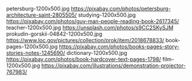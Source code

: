 petersburg-1200x500.jpg
	https://pixabay.com/photos/petersburg-architecture-saint-2805505/
studying-1200x500.jpg
	https://pixabay.com/photos/guy-man-people-reading-book-2617345/
teacher-1200x500.jpg
	https://unsplash.com/photos/s9CC2SKySJM
prokudin-gorskii-04842-1200x500.jpg
	https://www.loc.gov/pictures/collection/prok/item/2018678833/
book-pages-1200x500.jpg
	https://pixabay.com/photos/books-pages-story-stories-notes-1245690/
dictionary-1200x500.jpg
	https://pixabay.com/photos/book-hardcover-text-pages-1798/
film-1200x500.jpg
	https://pixabay.com/illustrations/demonstration-projector-767983/

